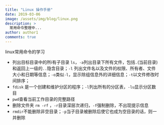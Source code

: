 ```yaml
---
title: "Linux 操作手册"
date: 2019-03-06
image: /assets/img/blog/linux.png
description: >
  常用命令整理中...
author: author1
comments: true
---
```




linux常用命令的学习

- 列出目标目录中的所i有子目录 `ls`，`-a`列出目录下所有文件，包括`.`(当前目录)和返回上一级的`..`隐含目录；`-l` 列出文件名以及文件的权限、所有者、文件大小和日期等信息；`-o`类似`-l`，显示除组信息外的详细信息；`-t`以文件修改时间排序；
- `fdisk` 是一个创建和维护分区的程序；`-l`列出所有的分区表，`-lu`显示分区数目
- `pwd`查看当前工作目录的完整路径
- 删除文件夹 `rm -rf` ，`-r`目录深层次递归，`-f`强制删除，不出现提示信息
- `rmdir`不能删除非空目录；`-p`当子目录被删除后使它也成为空目录的话，则一并删除

